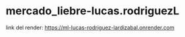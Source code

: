 # mercado_liebre-lucas.rodriguezL
link del render: https://ml-lucas-rodriguez-lardizabal.onrender.com

